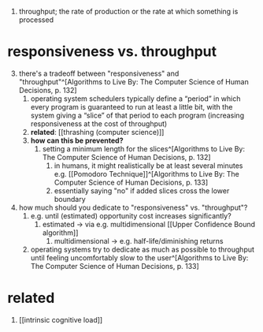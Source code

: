 1. throughput; the rate of production or the rate at which something is processed

# responsiveness vs. throughput
3. there's a tradeoff between "responsiveness" and "throughput"^[Algorithms to Live By: The Computer Science of Human Decisions, p. 132]
	1. operating system schedulers typically define a “period” in which every program is guaranteed to run at least a little bit, with the system giving a “slice” of that period to each program (increasing responsiveness at the cost of throughput)
	2. **related**: [[thrashing (computer science)]]
	3. **how can this be prevented?**
		1. setting a minimum length for the slices^[Algorithms to Live By: The Computer Science of Human Decisions, p. 132]
			1. in humans, it might realistically be at least several minutes e.g. [[Pomodoro Technique]]^[Algorithms to Live By: The Computer Science of Human Decisions, p. 133]
			2. essentially saying "no" if added slices cross the lower boundary
4. how much should you dedicate to "responsiveness" vs. "throughput"?
	1. e.g. until (estimated) opportunity cost increases significantly?
		1. estimated → via e.g. multidimensional [[Upper Confidence Bound algorithm]]
			1. multidimensional → e.g. half-life/diminishing returns
	2. operating systems try to dedicate as much as possible to throughput until feeling uncomfortably slow to the user^[Algorithms to Live By: The Computer Science of Human Decisions, p. 133]

# related
1. [[intrinsic cognitive load]]
